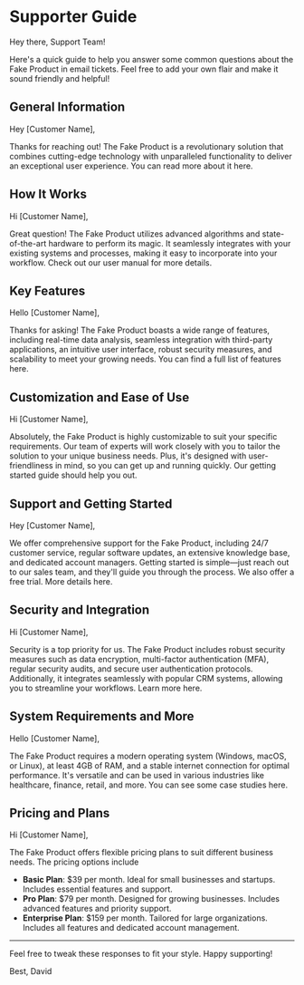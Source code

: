 # Supporter Guide
Hey there, Support Team!

Here's a quick guide to help you answer some common questions about the Fake Product in email tickets. Feel free to add your own flair and make it sound friendly and helpful!

## General Information
Hey [Customer Name],

Thanks for reaching out! The Fake Product is a revolutionary solution that combines cutting-edge technology with unparalleled functionality to deliver an exceptional user experience. You can read more about it here.

## How It Works
Hi [Customer Name],

Great question! The Fake Product utilizes advanced algorithms and state-of-the-art hardware to perform its magic. It seamlessly integrates with your existing systems and processes, making it easy to incorporate into your workflow. Check out our user manual for more details.

## Key Features
Hello [Customer Name],

Thanks for asking! The Fake Product boasts a wide range of features, including real-time data analysis, seamless integration with third-party applications, an intuitive user interface, robust security measures, and scalability to meet your growing needs. You can find a full list of features here.

## Customization and Ease of Use
Hi [Customer Name],

Absolutely, the Fake Product is highly customizable to suit your specific requirements. Our team of experts will work closely with you to tailor the solution to your unique business needs. Plus, it's designed with user-friendliness in mind, so you can get up and running quickly. Our getting started guide should help you out.

## Support and Getting Started
Hey [Customer Name],

We offer comprehensive support for the Fake Product, including 24/7 customer service, regular software updates, an extensive knowledge base, and dedicated account managers. Getting started is simple—just reach out to our sales team, and they'll guide you through the process. We also offer a free trial. More details here.

## Security and Integration
Hi [Customer Name],

Security is a top priority for us. The Fake Product includes robust security measures such as data encryption, multi-factor authentication (MFA), regular security audits, and secure user authentication protocols. Additionally, it integrates seamlessly with popular CRM systems, allowing you to streamline your workflows. Learn more here.

## System Requirements and More
Hello [Customer Name],

The Fake Product requires a modern operating system (Windows, macOS, or Linux), at least 4GB of RAM, and a stable internet connection for optimal performance. It's versatile and can be used in various industries like healthcare, finance, retail, and more. You can see some case studies here.

## Pricing and Plans
Hi [Customer Name],

The Fake Product offers flexible pricing plans to suit different business needs. The pricing options include
- **Basic Plan**: $39 per month. Ideal for small businesses and startups. Includes essential features and support.
- **Pro Plan**: $79 per month. Designed for growing businesses. Includes advanced features and priority support.
- **Enterprise Plan**: $159 per month. Tailored for large organizations. Includes all features and dedicated account management.

---

Feel free to tweak these responses to fit your style. Happy supporting!

Best, David
